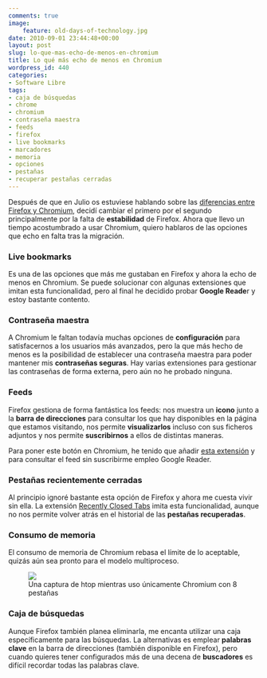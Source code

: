 ```yaml
---
comments: true
image:
    feature: old-days-of-technology.jpg
date: 2010-09-01 23:44:48+00:00
layout: post
slug: lo-que-mas-echo-de-menos-en-chromium
title: Lo qué más echo de menos en Chromium
wordpress_id: 440
categories:
- Software Libre
tags:
- caja de búsquedas
- chrome
- chromium
- contraseña maestra
- feeds
- firefox
- live bookmarks
- marcadores
- memoria
- opciones
- pestañas
- recuperar pestañas cerradas
---
```


Después de que en Julio os estuviese hablando sobre las [diferencias entre Firefox y Chromium](http://lopezpino.es/2010/07/18/%c2%bfchromium-o-firefox/), decidí cambiar el primero por el segundo principalmente por la falta de **estabilidad** de Firefox. Ahora que llevo un tiempo acostumbrado a usar Chromium, quiero hablaros de las opciones que echo en falta tras la migración.


### Live bookmarks


Es una de las opciones que más me gustaban en Firefox y ahora la echo de menos en Chromium. Se puede solucionar con algunas extensiones que imitan esta funcionalidad, pero al final he decidido probar **Google Reade**r y estoy bastante contento.


### Contraseña maestra


A Chromium le faltan todavía muchas opciones de **configuración** para satisfacernos a los usuarios más avanzados, pero la que más hecho de menos es la posibilidad de establecer una contraseña maestra para poder mantener mis **contraseñas seguras**. Hay varias extensiones para gestionar las contraseñas de forma externa, pero aún no he probado ninguna.




### Feeds


Firefox gestiona de forma fantástica los feeds: nos muestra un **icono** junto a la **barra de direcciones** para consultar los que hay disponibles en la página que estamos visitando, nos permite **visualizarlos** incluso con sus ficheros adjuntos y nos permite **suscribirnos** a ellos de distintas maneras.

Para poner este botón en Chromium, he tenido que añadir [esta extensión](https://chrome.google.com/extensions/detail/nlbjncdgjeocebhnmkbbbdekmmmcbfjd?hl=en-US) y para consultar el feed sin suscribirme empleo Google Reader.


### Pestañas recientemente cerradas


Al principio ignoré bastante esta opción de Firefox y ahora me cuesta vivir sin ella. La extensión [Recently Closed Tabs](https://chrome.google.com/extensions/detail/opefiliglgllmponlmoajkfbcaigocfc?hl=en) imita esta funcionalidad, aunque no nos permite volver atrás en el historial de las **pestañas recuperadas**.


### Consumo de memoria


El consumo de memoria de Chromium rebasa el límite de lo aceptable, quizás aún sea pronto para el modelo multiproceso.

<figure>
	<a href="http://jllopezpino.files.wordpress.com/2010/08/chromium-ram.png" alt="Una captura de htop mientras uso únicamente Chromium con 8 pestañas">
		<img src="http://jllopezpino.files.wordpress.com/2010/08/chromium-ram.png">
	</a>
	<figcaption>Una captura de htop mientras uso únicamente Chromium con 8 pestañas</figcaption>
</figure>



### Caja de búsquedas


Aunque Firefox también planea eliminarla, me encanta utilizar una caja específicamente para las búsquedas. La alternativas es emplear **palabras clave** en la barra de direcciones (también disponible en Firefox), pero cuando quieres tener configurados más de una decena de **buscadores** es difícil recordar todas las palabras clave.
